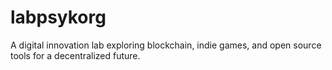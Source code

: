 # labpsykorg
A digital innovation lab exploring blockchain, indie games, and open source tools for a decentralized future.
